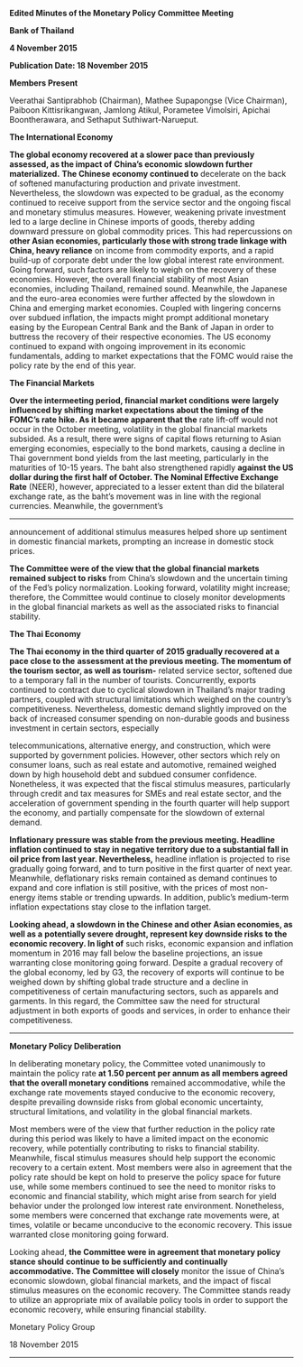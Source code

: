 **Edited Minutes of the Monetary Policy Committee Meeting**

**Bank of Thailand**

**4 November 2015**

**Publication Date: 18 November 2015**

**Members Present**

Veerathai Santiprabhob (Chairman), Mathee Supapongse (Vice Chairman), Paiboon
Kittisrikangwan, Jamlong Atikul, Porametee Vimolsiri, Apichai Boontherawara, and Sethaput
Suthiwart-Narueput.

**The International Economy**

**The global economy recovered at a slower pace than previously assessed, as the impact of**
**China’s economic slowdown further materialized.** **The Chinese economy continued to**
decelerate on the back of softened manufacturing production and private investment.
Nevertheless, the slowdown was expected to be gradual, as the economy continued to receive
support from the service sector and the ongoing fiscal and monetary stimulus measures.
However, weakening private investment led to a large decline in Chinese imports of goods,
thereby adding downward pressure on global commodity prices. This had repercussions on
**other Asian economies, particularly those with strong trade linkage with China, heavy reliance**
on income from commodity exports, and a rapid build-up of corporate debt under the low
global interest rate environment. Going forward, such factors are likely to weigh on the
recovery of these economies. However, the overall financial stability of most Asian economies,
including Thailand, remained sound. Meanwhile, the Japanese and the euro-area economies
were further affected by the slowdown in China and emerging market economies. Coupled with
lingering concerns over subdued inflation, the impacts might prompt additional monetary
easing by the European Central Bank and the Bank of Japan in order to buttress the recovery of
their respective economies. The US economy continued to expand with ongoing improvement
in its economic fundamentals, adding to market expectations that the FOMC would raise the
policy rate by the end of this year.

**The Financial Markets**

**Over the intermeeting period, financial market conditions were largely influenced by shifting**
**market expectations about the timing of the FOMC’s rate hike. As it became apparent that the**
rate lift-off would not occur in the October meeting, volatility in the global financial markets
subsided. As a result, there were signs of capital flows returning to Asian emerging economies,
especially to the bond markets, causing a decline in Thai government bond yields from the last
meeting, particularly in the maturities of 10-15 years. The baht also strengthened rapidly
**against the US dollar during the first half of October. The Nominal Effective Exchange Rate**
(NEER), however, appreciated to a lesser extent than did the bilateral exchange rate, as the
baht’s movement was in line with the regional currencies. Meanwhile, the government’s


-----

announcement of additional stimulus measures helped shore up sentiment in domestic
financial markets, prompting an increase in domestic stock prices.

**The Committee were of the view that the global financial markets remained subject to risks**
from China’s slowdown and the uncertain timing of the Fed’s policy normalization. Looking
forward, volatility might increase; therefore, the Committee would continue to closely monitor
developments in the global financial markets as well as the associated risks to financial stability.

**The Thai Economy**

**The Thai economy in the third quarter of 2015 gradually recovered at a pace close to the**
**assessment at the previous meeting. The momentum of the tourism sector, as well as tourism-**
related service sector, softened due to a temporary fall in the number of tourists. Concurrently,
exports continued to contract due to cyclical slowdown in Thailand’s major trading partners,
coupled with structural limitations which weighed on the country’s competitiveness.
Nevertheless, domestic demand slightly improved on the back of increased consumer spending
on non-durable goods and business investment in certain sectors, especially

telecommunications, alternative energy, and construction, which were supported by
government policies. However, other sectors which rely on consumer loans, such as real estate
and automotive, remained weighed down by high household debt and subdued consumer
confidence. Nonetheless, it was expected that the fiscal stimulus measures, particularly
through credit and tax measures for SMEs and real estate sector, and the acceleration of
government spending in the fourth quarter will help support the economy, and partially
compensate for the slowdown of external demand.

**Inflationary pressure was stable from the previous meeting. Headline inflation continued to**
**stay in negative territory due to a substantial fall in oil price from last year. Nevertheless,**
headline inflation is projected to rise gradually going forward, and to turn positive in the first
quarter of next year. Meanwhile, deflationary risks remain contained as demand continues to
expand and core inflation is still positive, with the prices of most non-energy items stable or
trending upwards. In addition, public’s medium-term inflation expectations stay close to the
inflation target.

**Looking ahead, a slowdown in the Chinese and other Asian economies, as well as a**
**potentially severe drought, represent key downside risks to the economic recovery. In light of**
such risks, economic expansion and inflation momentum in 2016 may fall below the baseline
projections, an issue warranting close monitoring going forward. Despite a gradual recovery of
the global economy, led by G3, the recovery of exports will continue to be weighed down by
shifting global trade structure and a decline in competitiveness of certain manufacturing
sectors, such as apparels and garments. In this regard, the Committee saw the need for
structural adjustment in both exports of goods and services, in order to enhance their
competitiveness.


-----

**Monetary Policy Deliberation**

In deliberating monetary policy, the Committee voted unanimously to maintain the policy rate
**at 1.50 percent per annum as all members agreed that the overall monetary conditions**
remained accommodative, while the exchange rate movements stayed conducive to the
economic recovery, despite prevailing downside risks from global economic uncertainty,
structural limitations, and volatility in the global financial markets.

Most members were of the view that further reduction in the policy rate during this period was
likely to have a limited impact on the economic recovery, while potentially contributing to risks
to financial stability. Meanwhile, fiscal stimulus measures should help support the economic
recovery to a certain extent. Most members were also in agreement that the policy rate should
be kept on hold to preserve the policy space for future use, while some members continued to
see the need to monitor risks to economic and financial stability, which might arise from search
for yield behavior under the prolonged low interest rate environment. Nonetheless, some
members were concerned that exchange rate movements were, at times, volatile or became
unconducive to the economic recovery. This issue warranted close monitoring going forward.

Looking ahead, **the Committee were in agreement that monetary policy stance should**
**continue to be sufficiently and continually accommodative. The Committee will closely**
monitor the issue of China’s economic slowdown, global financial markets, and the impact of
fiscal stimulus measures on the economic recovery. The Committee stands ready to utilize an
appropriate mix of available policy tools in order to support the economic recovery, while
ensuring financial stability.

Monetary Policy Group

18 November 2015


-----

